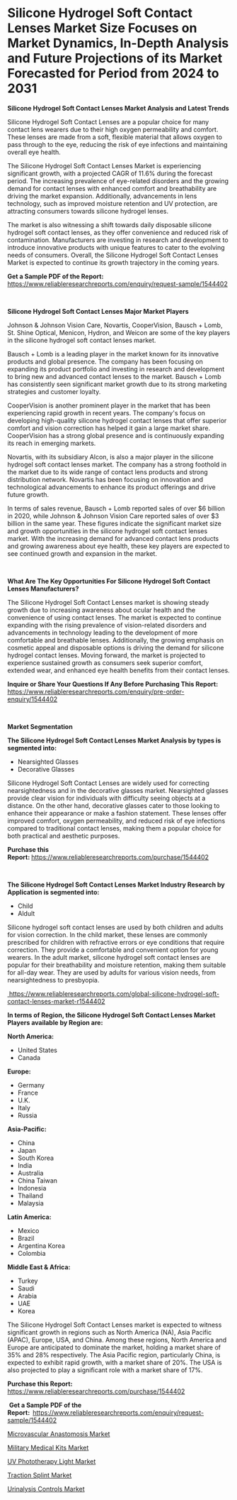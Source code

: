 <p><h1>Silicone Hydrogel Soft Contact Lenses Market Size Focuses on Market Dynamics, In-Depth Analysis and Future Projections of its Market Forecasted for Period from 2024 to 2031</h1></p><p><strong>Silicone Hydrogel Soft Contact Lenses Market Analysis and Latest Trends</strong></p>
<p><p>Silicone Hydrogel Soft Contact Lenses are a popular choice for many contact lens wearers due to their high oxygen permeability and comfort. These lenses are made from a soft, flexible material that allows oxygen to pass through to the eye, reducing the risk of eye infections and maintaining overall eye health.</p><p>The Silicone Hydrogel Soft Contact Lenses Market is experiencing significant growth, with a projected CAGR of 11.6% during the forecast period. The increasing prevalence of eye-related disorders and the growing demand for contact lenses with enhanced comfort and breathability are driving the market expansion. Additionally, advancements in lens technology, such as improved moisture retention and UV protection, are attracting consumers towards silicone hydrogel lenses.</p><p>The market is also witnessing a shift towards daily disposable silicone hydrogel soft contact lenses, as they offer convenience and reduced risk of contamination. Manufacturers are investing in research and development to introduce innovative products with unique features to cater to the evolving needs of consumers. Overall, the Silicone Hydrogel Soft Contact Lenses Market is expected to continue its growth trajectory in the coming years.</p></p>
<p><strong>Get a Sample PDF of the Report:&nbsp;</strong> <a href="https://www.reliableresearchreports.com/enquiry/request-sample/1544402">https://www.reliableresearchreports.com/enquiry/request-sample/1544402</a></p>
<p>&nbsp;</p>
<p><strong>Silicone Hydrogel Soft Contact Lenses Major Market Players</strong></p>
<p><p>Johnson & Johnson Vision Care, Novartis, CooperVision, Bausch + Lomb, St. Shine Optical, Menicon, Hydron, and Weicon are some of the key players in the silicone hydrogel soft contact lenses market.</p><p>Bausch + Lomb is a leading player in the market known for its innovative products and global presence. The company has been focusing on expanding its product portfolio and investing in research and development to bring new and advanced contact lenses to the market. Bausch + Lomb has consistently seen significant market growth due to its strong marketing strategies and customer loyalty.</p><p>CooperVision is another prominent player in the market that has been experiencing rapid growth in recent years. The company's focus on developing high-quality silicone hydrogel contact lenses that offer superior comfort and vision correction has helped it gain a large market share. CooperVision has a strong global presence and is continuously expanding its reach in emerging markets.</p><p>Novartis, with its subsidiary Alcon, is also a major player in the silicone hydrogel soft contact lenses market. The company has a strong foothold in the market due to its wide range of contact lens products and strong distribution network. Novartis has been focusing on innovation and technological advancements to enhance its product offerings and drive future growth.</p><p>In terms of sales revenue, Bausch + Lomb reported sales of over $6 billion in 2020, while Johnson & Johnson Vision Care reported sales of over $3 billion in the same year. These figures indicate the significant market size and growth opportunities in the silicone hydrogel soft contact lenses market. With the increasing demand for advanced contact lens products and growing awareness about eye health, these key players are expected to see continued growth and expansion in the market.</p></p>
<p>&nbsp;</p>
<p><strong>What Are The Key Opportunities For Silicone Hydrogel Soft Contact Lenses Manufacturers?</strong></p>
<p><p>The Silicone Hydrogel Soft Contact Lenses market is showing steady growth due to increasing awareness about ocular health and the convenience of using contact lenses. The market is expected to continue expanding with the rising prevalence of vision-related disorders and advancements in technology leading to the development of more comfortable and breathable lenses. Additionally, the growing emphasis on cosmetic appeal and disposable options is driving the demand for silicone hydrogel contact lenses. Moving forward, the market is projected to experience sustained growth as consumers seek superior comfort, extended wear, and enhanced eye health benefits from their contact lenses.</p></p>
<p><strong>Inquire or Share Your Questions If Any Before Purchasing This Report:</strong> <a href="https://www.reliableresearchreports.com/enquiry/pre-order-enquiry/1544402">https://www.reliableresearchreports.com/enquiry/pre-order-enquiry/1544402</a></p>
<p>&nbsp;</p>
<p><strong>Market Segmentation</strong></p>
<p><strong>The Silicone Hydrogel Soft Contact Lenses Market Analysis by types is segmented into:</strong></p>
<p><ul><li>Nearsighted Glasses</li><li>Decorative Glasses</li></ul></p>
<p><p>Silicone Hydrogel Soft Contact Lenses are widely used for correcting nearsightedness and in the decorative glasses market. Nearsighted glasses provide clear vision for individuals with difficulty seeing objects at a distance. On the other hand, decorative glasses cater to those looking to enhance their appearance or make a fashion statement. These lenses offer improved comfort, oxygen permeability, and reduced risk of eye infections compared to traditional contact lenses, making them a popular choice for both practical and aesthetic purposes.</p></p>
<p><strong>Purchase this Report:&nbsp;</strong><a href="https://www.reliableresearchreports.com/purchase/1544402">https://www.reliableresearchreports.com/purchase/1544402</a></p>
<p>&nbsp;</p>
<p><strong>The Silicone Hydrogel Soft Contact Lenses Market Industry Research by Application is segmented into:</strong></p>
<p><ul><li>Child</li><li>Aldult</li></ul></p>
<p><p>Silicone hydrogel soft contact lenses are used by both children and adults for vision correction. In the child market, these lenses are commonly prescribed for children with refractive errors or eye conditions that require correction. They provide a comfortable and convenient option for young wearers. In the adult market, silicone hydrogel soft contact lenses are popular for their breathability and moisture retention, making them suitable for all-day wear. They are used by adults for various vision needs, from nearsightedness to presbyopia.</p></p>
<p><a href="https://www.reliableresearchreports.com/global-silicone-hydrogel-soft-contact-lenses-market-r1544402">&nbsp;https://www.reliableresearchreports.com/global-silicone-hydrogel-soft-contact-lenses-market-r1544402</a></p>
<p><strong>In terms of Region, the Silicone Hydrogel Soft Contact Lenses Market Players available by Region are:</strong></p>
<p>
    <p> <strong> North America: </strong>
        <ul>
            <li>United States</li>
            <li>Canada</li>
        </ul>
        </p> 
    <p> <strong> Europe: </strong>
        <ul>
            <li>Germany</li>
            <li>France</li>
            <li>U.K.</li>
            <li>Italy</li>
            <li>Russia</li>
        </ul>
        </p> 
    <p> <strong> Asia-Pacific: </strong>
        <ul>
            <li>China</li>
            <li>Japan</li>
            <li>South Korea</li>
            <li>India</li>
            <li>Australia</li>
            <li>China Taiwan</li>
            <li>Indonesia</li>
            <li>Thailand</li>
            <li>Malaysia</li>
        </ul>
        </p> 
    <p> <strong> Latin America: </strong>
        <ul>
            <li>Mexico</li>
            <li>Brazil</li>
            <li>Argentina Korea</li>
            <li>Colombia</li>
        </ul>
        </p> 
    <p> <strong> Middle East & Africa: </strong>
        <ul>
            <li>Turkey</li>
            <li>Saudi</li>
            <li>Arabia</li>
            <li>UAE</li>
            <li>Korea</li>
        </ul>
    </p>
    </p>
<p><p>The Silicone Hydrogel Soft Contact Lenses market is expected to witness significant growth in regions such as North America (NA), Asia Pacific (APAC), Europe, USA, and China. Among these regions, North America and Europe are anticipated to dominate the market, holding a market share of 35% and 28% respectively. The Asia Pacific region, particularly China, is expected to exhibit rapid growth, with a market share of 20%. The USA is also projected to play a significant role with a market share of 17%.</p></p>
<p><strong>Purchase this Report: </strong><a href="https://www.reliableresearchreports.com/purchase/1544402">https://www.reliableresearchreports.com/purchase/1544402</a></p>
<p>&nbsp;<strong>Get a Sample PDF of the Report:&nbsp;&nbsp;</strong><a href="https://www.reliableresearchreports.com/enquiry/request-sample/1544402">https://www.reliableresearchreports.com/enquiry/request-sample/1544402</a></p>
<p><strong></strong></p>
<p><p><a href="https://github.com/qqkvdkuc33/Market-Research-Report-List-1/blob/main/microvascular-anastomosis-market.md">Microvascular Anastomosis Market</a></p><p><a href="https://github.com/dimitrishawkinswaynenp91rgz/Market-Research-Report-List-3/blob/main/military-medical-kits-market.md">Military Medical Kits Market</a></p><p><a href="https://github.com/pizolina/Market-Research-Report-List-5/blob/main/uv-phototherapy-light-market.md">UV Phototherapy Light Market</a></p><p><a href="https://github.com/changoleonlaverguenzanoexiste/Market-Research-Report-List-4/blob/main/traction-splint-market.md">Traction Splint Market</a></p><p><a href="https://github.com/tamvrosiya/Market-Research-Report-List-5/blob/main/urinalysis-controls-market.md">Urinalysis Controls Market</a></p></p>